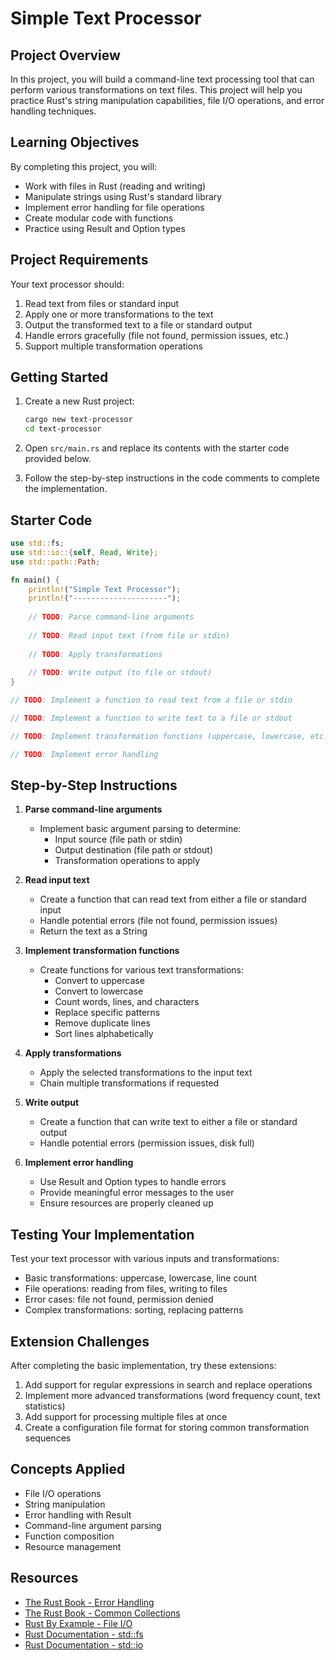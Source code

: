 # Simple Text Processor

## Project Overview

In this project, you will build a command-line text processing tool that can perform various transformations on text files. This project will help you practice Rust's string manipulation capabilities, file I/O operations, and error handling techniques.

## Learning Objectives

By completing this project, you will:

- Work with files in Rust (reading and writing)
- Manipulate strings using Rust's standard library
- Implement error handling for file operations
- Create modular code with functions
- Practice using Result and Option types

## Project Requirements

Your text processor should:

1. Read text from files or standard input
2. Apply one or more transformations to the text
3. Output the transformed text to a file or standard output
4. Handle errors gracefully (file not found, permission issues, etc.)
5. Support multiple transformation operations

## Getting Started

1. Create a new Rust project:
   ```bash
   cargo new text-processor
   cd text-processor
   ```

2. Open `src/main.rs` and replace its contents with the starter code provided below.

3. Follow the step-by-step instructions in the code comments to complete the implementation.

## Starter Code

```rust
use std::fs;
use std::io::{self, Read, Write};
use std::path::Path;

fn main() {
    println!("Simple Text Processor");
    println!("---------------------");
    
    // TODO: Parse command-line arguments
    
    // TODO: Read input text (from file or stdin)
    
    // TODO: Apply transformations
    
    // TODO: Write output (to file or stdout)
}

// TODO: Implement a function to read text from a file or stdin

// TODO: Implement a function to write text to a file or stdout

// TODO: Implement transformation functions (uppercase, lowercase, etc.)

// TODO: Implement error handling
```

## Step-by-Step Instructions

1. **Parse command-line arguments**
   - Implement basic argument parsing to determine:
     - Input source (file path or stdin)
     - Output destination (file path or stdout)
     - Transformation operations to apply

2. **Read input text**
   - Create a function that can read text from either a file or standard input
   - Handle potential errors (file not found, permission issues)
   - Return the text as a String

3. **Implement transformation functions**
   - Create functions for various text transformations:
     - Convert to uppercase
     - Convert to lowercase
     - Count words, lines, and characters
     - Replace specific patterns
     - Remove duplicate lines
     - Sort lines alphabetically

4. **Apply transformations**
   - Apply the selected transformations to the input text
   - Chain multiple transformations if requested

5. **Write output**
   - Create a function that can write text to either a file or standard output
   - Handle potential errors (permission issues, disk full)

6. **Implement error handling**
   - Use Result and Option types to handle errors
   - Provide meaningful error messages to the user
   - Ensure resources are properly cleaned up

## Testing Your Implementation

Test your text processor with various inputs and transformations:

- Basic transformations: uppercase, lowercase, line count
- File operations: reading from files, writing to files
- Error cases: file not found, permission denied
- Complex transformations: sorting, replacing patterns

## Extension Challenges

After completing the basic implementation, try these extensions:

1. Add support for regular expressions in search and replace operations
2. Implement more advanced transformations (word frequency count, text statistics)
3. Add support for processing multiple files at once
4. Create a configuration file format for storing common transformation sequences

## Concepts Applied

- File I/O operations
- String manipulation
- Error handling with Result
- Command-line argument parsing
- Function composition
- Resource management

## Resources

- [The Rust Book - Error Handling](https://doc.rust-lang.org/book/ch09-00-error-handling.html)
- [The Rust Book - Common Collections](https://doc.rust-lang.org/book/ch08-00-common-collections.html)
- [Rust By Example - File I/O](https://doc.rust-lang.org/rust-by-example/std_misc/file.html)
- [Rust Documentation - std::fs](https://doc.rust-lang.org/std/fs/index.html)
- [Rust Documentation - std::io](https://doc.rust-lang.org/std/io/index.html)